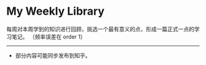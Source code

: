 # My Weekly Library

每周对本周学到的知识进行回顾，挑选一个最有意义的点，形成一篇正式一点的学习笔记。
（频率误差在 order 1）

---

- 部分内容可能同步发布到知乎。

